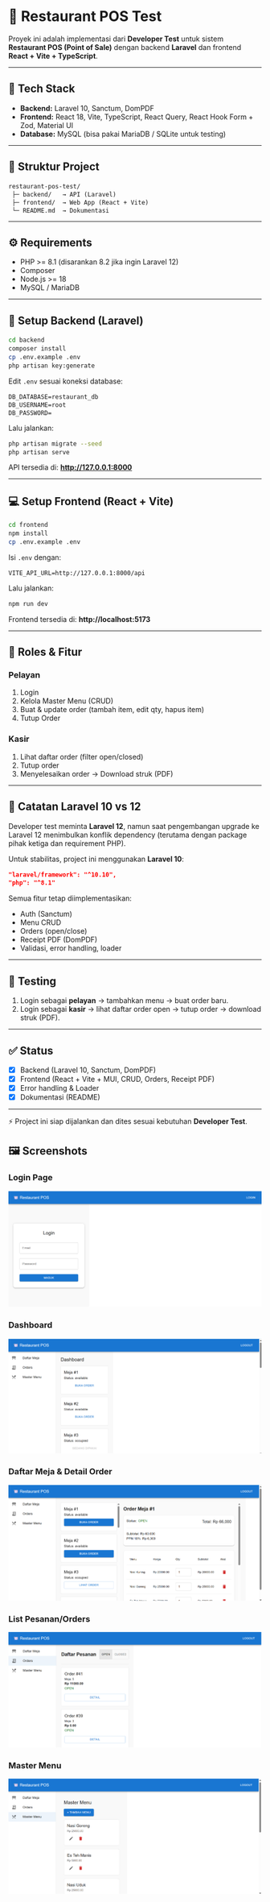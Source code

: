 # 📌 Restaurant POS Test

Proyek ini adalah implementasi dari **Developer Test** untuk sistem **Restaurant POS (Point of Sale)** dengan backend **Laravel** dan frontend **React + Vite + TypeScript**.

---

## 🚀 Tech Stack
- **Backend:** Laravel 10, Sanctum, DomPDF  
- **Frontend:** React 18, Vite, TypeScript, React Query, React Hook Form + Zod, Material UI  
- **Database:** MySQL (bisa pakai MariaDB / SQLite untuk testing)

---

## 📂 Struktur Project
```
restaurant-pos-test/
 ├─ backend/   → API (Laravel)
 ├─ frontend/  → Web App (React + Vite)
 └─ README.md  → Dokumentasi
```

---

## ⚙️ Requirements
- PHP >= 8.1 (disarankan 8.2 jika ingin Laravel 12)  
- Composer  
- Node.js >= 18  
- MySQL / MariaDB  

---

## 🔧 Setup Backend (Laravel)
```bash
cd backend
composer install
cp .env.example .env
php artisan key:generate
```

Edit `.env` sesuai koneksi database:
```env
DB_DATABASE=restaurant_db
DB_USERNAME=root
DB_PASSWORD=
```

Lalu jalankan:
```bash
php artisan migrate --seed
php artisan serve
```

API tersedia di: **http://127.0.0.1:8000**

---

## 💻 Setup Frontend (React + Vite)
```bash
cd frontend
npm install
cp .env.example .env
```

Isi `.env` dengan:
```env
VITE_API_URL=http://127.0.0.1:8000/api
```

Lalu jalankan:
```bash
npm run dev
```

Frontend tersedia di: **http://localhost:5173**

---

## 👤 Roles & Fitur

### Pelayan
1. Login  
2. Kelola Master Menu (CRUD)  
3. Buat & update order (tambah item, edit qty, hapus item)  
4. Tutup Order  

### Kasir
1. Lihat daftar order (filter open/closed)  
2. Tutup order  
3. Menyelesaikan order → Download struk (PDF)  

---

## 📄 Catatan Laravel 10 vs 12
Developer test meminta **Laravel 12**, namun saat pengembangan upgrade ke Laravel 12 menimbulkan konflik dependency (terutama dengan package pihak ketiga dan requirement PHP).  

Untuk stabilitas, project ini menggunakan **Laravel 10**:
```json
"laravel/framework": "^10.10",
"php": "^8.1"
```

Semua fitur tetap diimplementasikan:
- Auth (Sanctum)  
- Menu CRUD  
- Orders (open/close)  
- Receipt PDF (DomPDF)  
- Validasi, error handling, loader  

---

## 🧪 Testing
1. Login sebagai **pelayan** → tambahkan menu → buat order baru.  
2. Login sebagai **kasir** → lihat daftar order open → tutup order → download struk (PDF).  

---

## ✅ Status
- [x] Backend (Laravel 10, Sanctum, DomPDF)  
- [x] Frontend (React + Vite + MUI, CRUD, Orders, Receipt PDF)  
- [x] Error handling & Loader  
- [x] Dokumentasi (README)  

---

⚡ Project ini siap dijalankan dan dites sesuai kebutuhan **Developer Test**.


## 🖼️ Screenshots

### Login Page
![Login Page](assets/Screenshot_1.png)

### Dashboard
![Dashboard](assets/Screenshot_3.png)

### Daftar Meja & Detail Order
![Daftar Meja & Detail Order](assets/Screenshot_6.png)

### List Pesanan/Orders
![List Pesanan/Orders](assets/Screenshot_8.png)

### Master Menu
![Master Menu](assets/Screenshot_11.png)
